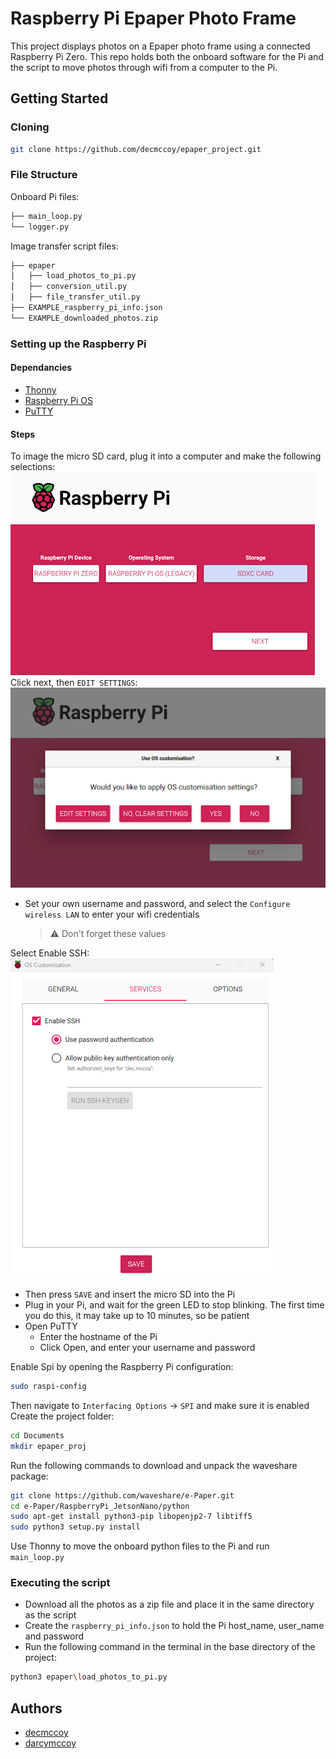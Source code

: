 # Raspberry Pi Epaper Photo Frame

This project displays photos on a Epaper photo frame using a connected Raspberry Pi Zero. 
This repo holds both the onboard software for the Pi and the script to move photos through wifi from a computer to the Pi.

## Getting Started

### Cloning

```bash
git clone https://github.com/decmccoy/epaper_project.git
```

### File Structure

Onboard Pi files:
```bash
├── main_loop.py
└── logger.py
```
Image transfer script files:
```bash
├── epaper
│   ├── load_photos_to_pi.py
│   ├── conversion_util.py
│   ├── file_transfer_util.py
├── EXAMPLE_raspberry_pi_info.json
└── EXAMPLE_downloaded_photos.zip
```

### Setting up the Raspberry Pi

#### Dependancies

- [Thonny](https://thonny.org/)
- [Raspberry Pi OS](https://www.raspberrypi.com/software/)
- [PuTTY](https://www.chiark.greenend.org.uk/~sgtatham/putty/latest.html)

#### Steps

To image the micro SD card, plug it into a computer and make the following selections:<br/>
![Pi imager menu](docs\assets\pi_imager_menu.png)<br/>
Click next, then `EDIT SETTINGS`:<br/>
![OS options menu](docs\assets\os_options_menu.png)<br/>
- Set your own username and password, and select the `Configure wireless LAN` to enter your wifi credentials
    > ⚠️ Don't forget these values

Select Enable SSH:<br/>
![OS customisation](docs\assets\os_customisation.png)<br/>
- Then press `SAVE` and insert the micro SD into the Pi
- Plug in your Pi, and wait for the green LED to stop blinking. The first time you do this, it may take up to 10 minutes, so be patient
- Open PuTTY
    - Enter the hostname of the Pi
    - Click Open, and enter your username and password

Enable Spi by opening the Raspberry Pi configuration:
```bash
sudo raspi-config
```
Then navigate to `Interfacing Options` -> `SPI` and make sure it is enabled<br/>
Create the project folder:
```bash
cd Documents
mkdir epaper_proj
```
Run the following commands to download and unpack the waveshare package:
```bash
git clone https://github.com/waveshare/e-Paper.git
cd e-Paper/RaspberryPi_JetsonNano/python
sudo apt-get install python3-pip libopenjp2-7 libtiff5
sudo python3 setup.py install
```
Use Thonny to move the onboard python files to the Pi and run `main_loop.py`

### Executing the script

- Download all the photos as a zip file and place it in the same directory as the script
- Create the `raspberry_pi_info.json` to hold the Pi host_name, user_name and password
- Run the following command in the terminal in the base directory of the project:
```bash
python3 epaper\load_photos_to_pi.py
```

## Authors

- [decmccoy](https://github.com/decmccoy)
- [darcymccoy](https://github.com/darcymccoy)